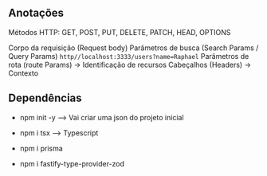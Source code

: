 ## Anotações

Métodos HTTP: GET, POST, PUT, DELETE, PATCH, HEAD, OPTIONS

Corpo da requisição (Request body)
Parâmetros de busca (Search Params / Query Params) `http//localhost:3333/users?name=Raphael`
Parâmetros de rota (route Params) -> Identificação de recursos 
Cabeçalhos (Headers) -> Contexto


## Dependências

- npm init -y --> Vai criar uma json do projeto inicial

- npm i tsx --> Typescript
- npm i prisma
- npm i fastify-type-provider-zod